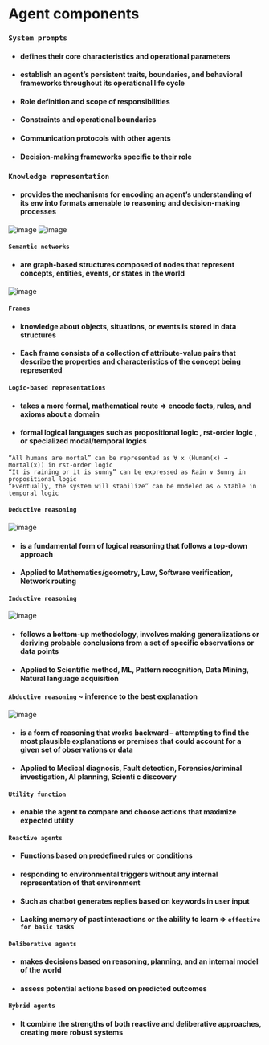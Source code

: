 # Agent components

### `System prompts`
- #### defines their core characteristics and operational parameters
- #### establish an agent’s persistent traits, boundaries, and behavioral frameworks throughout its operational life cycle
- #### Role definition and scope of responsibilities
- #### Constraints and operational boundaries
- #### Communication protocols with other agents
- #### Decision-making frameworks specific to their role

### `Knowledge representation` 
- #### provides the mechanisms for encoding an agent’s understanding of its env into formats amenable to reasoning and decision-making processes

![image](https://github.com/user-attachments/assets/ef26bd5d-3ba8-49d3-89ba-710baf2f4c77)
![image](https://github.com/user-attachments/assets/f794cb03-a356-4e5a-8a38-90020a538319)
#### `Semantic networks` 
- #### are graph-based structures composed of nodes that represent concepts, entities, events, or states in the world

![image](https://github.com/user-attachments/assets/6d1afce5-36a7-4669-b45b-b6b248bd7feb)
#### `Frames`
- #### knowledge about objects, situations, or events is stored in data structures
- #### Each frame consists of a collection of attribute-value pairs that describe the properties and characteristics of the concept being represented

#### `Logic-based representations`
- #### takes a more formal, mathematical route => encode facts, rules, and axioms about a domain
- #### formal logical languages such as propositional logic , rst-order logic , or specialized modal/temporal logics
```
“All humans are mortal” can be represented as ∀ x (Human(x) → Mortal(x)) in rst-order logic
“It is raining or it is sunny” can be expressed as Rain ∨ Sunny in propositional logic
“Eventually, the system will stabilize” can be modeled as ◇ Stable in temporal logic
```

#### `Deductive reasoning`
![image](https://github.com/user-attachments/assets/2c61ba5b-94cc-4740-88f0-114372b38fa1)
- #### is a fundamental form of logical reasoning that follows a top-down approach
- #### Applied to Mathematics/geometry, Law, Software verification, Network routing

#### `Inductive reasoning`
![image](https://github.com/user-attachments/assets/bf8f42c5-7b0f-4794-8b77-f8183ded0da1)
- #### follows a bottom-up methodology, involves making generalizations or deriving probable conclusions from a set of specific observations or data points
- #### Applied to Scientific method, ML, Pattern recognition, Data Mining, Natural language acquisition

#### `Abductive reasoning` ~ inference to the best explanation
![image](https://github.com/user-attachments/assets/b0fa321d-126d-4a4b-a9c5-db4585e40fae)
- #### is a form of reasoning that works backward – attempting to find the most plausible explanations or premises that could account for a given set of observations or data
- #### Applied to Medical diagnosis, Fault detection, Forensics/criminal investigation, AI planning, Scienti c discovery

#### `Utility function`
- #### enable the agent to compare and choose actions that maximize expected utility


#### `Reactive agents` 
- #### Functions based on predefined rules or conditions
- #### responding to environmental triggers without any internal representation of that environment
- #### Such as chatbot generates replies based on keywords in user input
- #### Lacking memory of past interactions or the ability to learn => `effective for basic tasks`

#### `Deliberative agents` 
- #### makes decisions based on reasoning, planning, and an internal model of the world
- #### assess potential actions based on predicted outcomes

#### `Hybrid agents`
- #### It combine the strengths of both reactive and deliberative approaches, creating more robust systems